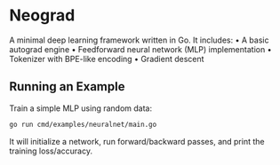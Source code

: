 # Neograd

A minimal deep learning framework written in Go. It includes:
•	A basic autograd engine
•	Feedforward neural network (MLP) implementation
•	Tokenizer with BPE-like encoding
•	Gradient descent

## Running an Example

Train a simple MLP using random data:

```bash
go run cmd/examples/neuralnet/main.go
```

It will initialize a network, run forward/backward passes, and print the training loss/accuracy.